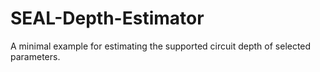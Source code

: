 # SEAL-Depth-Estimator
A minimal example for estimating the supported circuit depth of selected parameters.
